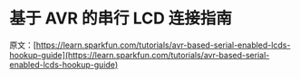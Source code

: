 # 基于 AVR 的串行 LCD 连接指南

原文：[https://learn.sparkfun.com/tutorials/avr-based-serial-enabled-lcds-hookup-guide](https://learn.sparkfun.com/tutorials/avr-based-serial-enabled-lcds-hookup-guide)
